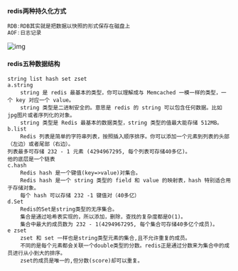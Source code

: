 #### redis两种持久化方式

```c++
RDB:RDB其实就是把数据以快照的形式保存在磁盘上
AOF:日志记录 
```

![img](https://pics5.baidu.com/feed/8326cffc1e178a82c532308ef2117b8ba977e8ae.jpeg?token=fea28817e45f0e091b5be3854d856fbb&s=BD48B55F1C784C095E61DCEB0300D036)

#### redis五种数据结构

```
string list hash set zset
a.string
    string 是 redis 最基本的类型，你可以理解成与 Memcached 一模一样的类型，一个 key 对应一个 value。
    string 类型是二进制安全的。意思是 redis 的 string 可以包含任何数据。比如jpg图片或者序列化的对象。
    string 类型是 Redis 最基本的数据类型，string 类型的值最大能存储 512MB。
b.list
	Redis 列表是简单的字符串列表，按照插入顺序排序。你可以添加一个元素到列表的头部（左边）或者尾部（右边）。
列表最多可存储 232 - 1 元素 (4294967295, 每个列表可存储40多亿)。
他的底层是一个链表
c.hash
    Redis hash 是一个键值(key=>value)对集合。
    Redis hash 是一个 string 类型的 field 和 value 的映射表，hash 特别适合用于存储对象。
    每个 hash 可以存储 232 -1 键值对（40多亿）
d.Set
    Redis的Set是string类型的无序集合。
    集合是通过哈希表实现的，所以添加，删除，查找的复杂度都是O(1)。
    集合中最大的成员数为 232 - 1(4294967295, 每个集合可存储40多亿个成员)。
e zset
    zset 和 set 一样也是string类型元素的集合,且不允许重复的成员。
    不同的是每个元素都会关联一个double类型的分数。redis正是通过分数来为集合中的成员进行从小到大的排序。
    zset的成员是唯一的,但分数(score)却可以重复。
```

